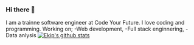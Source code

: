 ### Hi there 👋

I am a trainne software engineer at Code Your Future. I love coding and programming.
Working on; 
-Web development,
-Full stack enginnering,
-Data anlysis
[![Ekip's github stats](https://github-readme-stats.vercel.app/api?username=istanbulbekle)](https://github.com/istanbulbekle/github-readme-stats)
<!--
**ISTANBULBEKLE/ISTANBULBEKLE** is a ✨ _special_ ✨ repository because its `README.md` (this file) appears on your GitHub profile.

Here are some ideas to get you started:

- 🔭 I’m currently working on ...
- 🌱 I’m currently learning ...
- 👯 I’m looking to collaborate on ...
- 🤔 I’m looking for help with ...
- 💬 Ask me about ...
- 📫 How to reach me: ...
- 😄 Pronouns: ...
- ⚡ Fun fact: ...
-->
